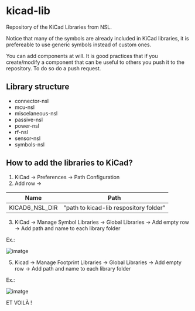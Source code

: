 # kicad-lib
Repository of the KiCad Libraries from NSL. 

Notice that many of the symbols are already included in KiCad libraries, it is prefereable to use generic symbols instead of custom ones.

You can add components at will. It is good practices that if you create/modify a component that can be useful to others you push it to the repository. To do so do a push request.

## Library structure

- connector-nsl
- mcu-nsl
- miscelaneous-nsl
- passive-nsl
- power-nsl
- rf-nsl
- sensor-nsl
- symbols-nsl

## How to add the libraries to KiCad?
1. KiCad -> Preferences -> Path Configuration
2. Add row -> 


| Name                     | Path                           |
|--------------------------|--------------------------------|
| KICAD6_NSL_DIR    | "path to kicad-lib respository folder" |

3. KiCad -> Manage Symbol Libraries -> Global Libraries -> Add empty row -> Add path and name to each library folder

Ex.:

![imatge](https://user-images.githubusercontent.com/33161309/214277205-10214f6f-36db-4ddc-a536-5cdb4c78060d.png)


5. Kicad -> Manage Footprint Libraries -> Global Libraries -> Add empty row -> Add path and name to each library folder

Ex.:

![imatge](https://user-images.githubusercontent.com/33161309/214279883-be8d7a30-d2a7-4698-a9a9-e2a65efdd84a.png)



ET VOILÀ !


